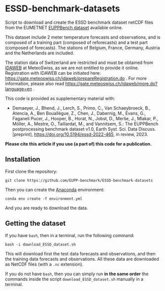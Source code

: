 # ESSD-benchmark-datasets
Script to download and create the ESSD benchmark dataset netCDF files from the EUMETNET [EUPPBench dataset](https://eupp-benchmark.github.io/EUPPBench-doc/files/EUPP_datasets.html) available online.

This dataset include 2 meter temperature forecasts and observations, and is composed of a training part (composed of reforecasts) and a test part (composed of forecasts). The stations of Belgium, France, Germany, Austria and the Netherlands are included.

The station data of Switzerland are restricted and must be obtained from [IDAWEB](https://gate.meteoswiss.ch/idaweb/) at MeteoSwiss, as we are not entitled to provide it online. Registration with IDAWEB can be initiated here: https://gate.meteoswiss.ch/idaweb/prepareRegistration.do . For more information, please also read https://gate.meteoswiss.ch/idaweb/more.do?language=en .

This code is provided as supplementary material with:

* Demaeyer, J., Bhend, J., Lerch, S., Primo, C., Van Schaeybroeck, B., Atencia, A., Ben Bouallègue, Z., Chen, J., Dabernig, M., Evans, G., Faganeli Pucer, J., Hooper, B., Horat, N., Jobst, D., Merše, J., Mlakar, P., Möller, A., Mestre, O., Taillardat, M., and Vannitsem, S.: The EUPPBench postprocessing benchmark dataset v1.0, Earth Syst. Sci. Data Discuss. [preprint], https://doi.org/10.5194/essd-2022-465, in review, 2023.

**Please cite this article if you use (a part of) this code for a publication.**

## Installation

First clone the repository:

    git clone https://github.com/EUPP-benchmark/ESSD-benchmark-datasets

Then you can create the [Anaconda](https://www.anaconda.com/) environment:

    conda env create -f environment.yml

And you are ready to download the data.

## Getting the dataset

If you have `bash`, then in a terminal, run the following command:

    bash -i download_ESSD_dataset.sh

This will download first the test data forecasts and observations, and then the training data forecasts and observations. All these data are downloaded as NetCDF files (with a `.nc` extension).

If you do not have `bash`, then you can simply run **in the same order** the commands inside the script `download_ESSD_dataset.sh` manually in a terminal.

